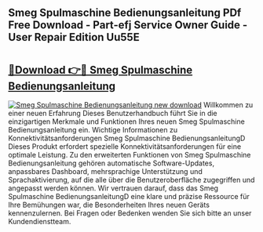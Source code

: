 ## Smeg Spulmaschine Bedienungsanleitung PDf Free Download - Part-efj Service Owner Guide - User Repair Edition Uu55E

# <h2><a href="http://df32d3.blite.top/?on=Smeg+Spulmaschine+Bedienungsanleitung">🔗Download 👉🔴 Smeg Spulmaschine Bedienungsanleitung</a></h2>

[![Smeg Spulmaschine Bedienungsanleitung new download](https://i.imgur.com/lujVjoI.png)](http://df32d3.blite.top/?on=Smeg+Spulmaschine+Bedienungsanleitung)
Willkommen zu einer neuen Erfahrung Dieses Benutzerhandbuch führt Sie in die einzigartigen Merkmale und Funktionen Ihres neuen Smeg Spulmaschine Bedienungsanleitung ein. Wichtige Informationen zu Konnektivitätsanforderungen Smeg Spulmaschine BedienungsanleitungD Dieses Produkt erfordert spezielle Konnektivitätsanforderungen für eine optimale Leistung. Zu den erweiterten Funktionen von Smeg Spulmaschine Bedienungsanleitung gehören automatische Software-Updates, anpassbares Dashboard, mehrsprachige Unterstützung und Sprachaktivierung, auf die alle über die Benutzeroberfläche zugegriffen und angepasst werden können. Wir vertrauen darauf, dass das Smeg Spulmaschine BedienungsanleitungD eine klare und präzise Ressource für Ihre Bemühungen war, die Besonderheiten Ihres neuen Geräts kennenzulernen. Bei Fragen oder Bedenken wenden Sie sich bitte an unser Kundendienstteam.
